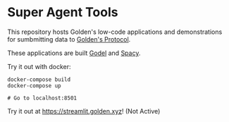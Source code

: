 # Super Agent Tools

This repository hosts Golden's low-code applications and demonstrations for sumbmitting data to [Golden's Protocol](https://dapp.golden.xyz).

These applications are built [Godel](https://github.com/goldenrecursion/godel) and [Spacy](https://github.com/explosion/spaCy).

Try it out with docker:

``` 
docker-compose build
docker-compose up

# Go to localhost:8501
```

Try it out at https://streamlit.golden.xyz! (Not Active)